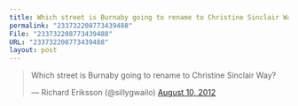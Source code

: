 ```yaml
---
title: Which street is Burnaby going to rename to Christine Sinclair Way?
permalink: "233732208773439488"
File: "233732208773439488"
URL: "233732208773439488"
layout: post
---
```


<blockquote class="twitter-tweet"><p>Which street is Burnaby going to rename to Christine Sinclair Way?</p>&mdash; Richard Eriksson (@sillygwailo) <a href="https://twitter.com/sillygwailo/status/233732208773439488" data-datetime="2012-08-10T01:11:15+00:00">August 10, 2012</a></blockquote>
<script src="//platform.twitter.com/widgets.js" charset="utf-8"></script>